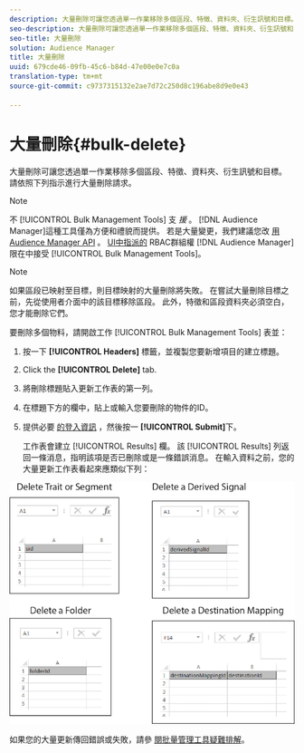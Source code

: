```yaml
---
description: 大量刪除可讓您透過單一作業移除多個區段、特徵、資料夾、衍生訊號和目標。 請依照下列指示進行大量刪除請求。
seo-description: 大量刪除可讓您透過單一作業移除多個區段、特徵、資料夾、衍生訊號和目標。 請依照下列指示進行大量刪除請求。
seo-title: 大量刪除
solution: Audience Manager
title: 大量刪除
uuid: 679cde46-09fb-45c6-b84d-47e00e0e7c0a
translation-type: tm+mt
source-git-commit: c9737315132e2ae7d72c250d8c196abe8d9e0e43

---
```



# 大量刪除{#bulk-delete}

大量刪除可讓您透過單一作業移除多個區段、特徵、資料夾、衍生訊號和目標。 請依照下列指示進行大量刪除請求。

<!-- 

<p>t_bulk_delete.xml </p>

 -->

>[!NOTE]
>
>不 [!UICONTROL Bulk Management Tools] 支 *援* 。 [!DNL Audience Manager]這種工具僅為方便和禮貌而提供。 若是大量變更，我們建議您改 [用Audience Manager API](../../api/rest-api-main/aam-api-getting-started.md) 。 [UI中指派的](../../features/administration/administration-overview.md) RBAC群組權 [!DNL Audience Manager] 限在中接受 [!UICONTROL Bulk Management Tools]。

>[!NOTE]
>
>如果區段已映射至目標，則目標映射的大量刪除將失敗。 在嘗試大量刪除目標之前，先從使用者介面中的該目標移除區段。 此外，特徵和區段資料夾必須空白，您才能刪除它們。

要刪除多個物料，請開啟工作 [!UICONTROL Bulk Management Tools] 表並：

1. 按一下 **[!UICONTROL Headers]** 標籤，並複製您要新增項目的建立標題。
2. Click the **[!UICONTROL Delete]** tab.
3. 將刪除標題貼入更新工作表的第一列。
4. 在標題下方的欄中，貼上或輸入您要刪除的物件的ID。
5. 提供必要 [的登入資訊](../../reference/bulk-management-tools/bulk-management-intro.md#auth-reqs) ，然後按一 **[!UICONTROL Submit]**&#x200B;下。

   工作表會建立 [!UICONTROL Results] 欄。 該 [!UICONTROL Results] 列返回一條消息，指明該項是否已刪除或是一條錯誤消息。
在輸入資料之前，您的大量更新工作表看起來應類似下列：

![](assets/delete.png)

如果您的大量更新傳回錯誤或失敗，請參 [閱批量管理工具疑難排解](../../reference/bulk-management-tools/bulk-troubleshooting.md)。
